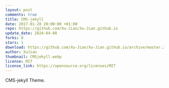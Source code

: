 ```yaml
---
layout: post
comments: true
title: CMS-jekyll
date: 2017-01-28 20:00:00 +01:00
repo: https://github.com/Xu-Jian/Xu-Jian.github.io
update_date: 2024-04-08
forks: 0
stars: 1
download: https://github.com/Xu-Jian/Xu-Jian.github.io/archive/master.zip
author: XuJian
thumbnail: CMSjekyll.webp
license: MIT
license_link: https://opensource.org/licenses/MIT
---
```


CMS-jekyll Theme.
